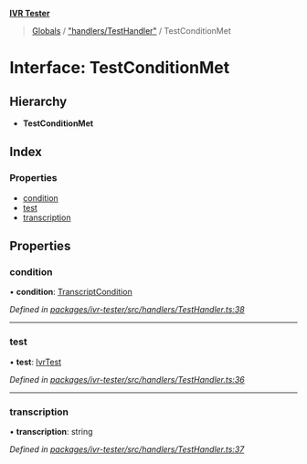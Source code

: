 **[IVR Tester](../README.md)**

> [Globals](../README.md) / ["handlers/TestHandler"](../modules/_handlers_testhandler_.md) / TestConditionMet

# Interface: TestConditionMet

## Hierarchy

* **TestConditionMet**

## Index

### Properties

* [condition](_handlers_testhandler_.testconditionmet.md#condition)
* [test](_handlers_testhandler_.testconditionmet.md#test)
* [transcription](_handlers_testhandler_.testconditionmet.md#transcription)

## Properties

### condition

•  **condition**: [TranscriptCondition](_conditions_transcriptcondition_.transcriptcondition.md)

*Defined in [packages/ivr-tester/src/handlers/TestHandler.ts:38](https://github.com/SketchingDev/ivr-tester/blob/cbdfab7/packages/ivr-tester/src/handlers/TestHandler.ts#L38)*

___

### test

•  **test**: [IvrTest](_handlers_testhandler_.ivrtest.md)

*Defined in [packages/ivr-tester/src/handlers/TestHandler.ts:36](https://github.com/SketchingDev/ivr-tester/blob/cbdfab7/packages/ivr-tester/src/handlers/TestHandler.ts#L36)*

___

### transcription

•  **transcription**: string

*Defined in [packages/ivr-tester/src/handlers/TestHandler.ts:37](https://github.com/SketchingDev/ivr-tester/blob/cbdfab7/packages/ivr-tester/src/handlers/TestHandler.ts#L37)*
